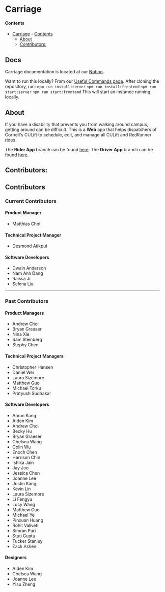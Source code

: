 # Carriage

#### Contents

- [Carriage](#carriage) - [Contents](#contents)
  - [About](#about)
  - [Contributors:](#contributors)

## Docs

Carriage documentation is located at our [Notion](https://dti-carriage.notion.site/DTI-Carriage-Wiki-e10ea27fa06f4cbbb3fcd57873d331e6).

Want to run this locally? From our [Useful Commands page](https://dti-carriage.notion.site/Useful-Commands-b20422d052b444d396b04a6df4debc07).
After cloning the repository, run:
`npm run install:server`
`npm run install:frontend`
`npm run start:server`
`npm run start:frontend`
This will start an instance running locally.

## About

If you have a disability that prevents you from walking around campus, getting around can be difficult. This is a **Web** app that helps dispatchers of Cornell's CULift to schedule, edit, and manage all CULift and RedRunner rides.

The **Rider App** branch can be found [here](https://github.com/cornell-dti/carriage-rider). The **Driver App** branch can be found [here](https://github.com/cornell-dti/carriage-driver).

## Contributors:

## Contributors

### Current Contributors

#### Product Manager
- Matthias Choi

#### Technical Project Manager
- Desmond Atikpui

#### Software Developers
- Dwain Anderson
- Nam Anh Dang
- Raissa Ji
- Selena Liu

---

### Past Contributors

#### Product Managers
- Andrew Choi
- Bryan Graeser
- Nina Xie
- Sam Steinberg
- Stephy Chen

#### Technical Project Managers
- Christopher Hansen
- Daniel Wei
- Laura Sizemore
- Matthew Guo
- Michael Torku
- Pratyush Sudhakar

#### Software Developers
- Aaron Kang
- Aiden Kim
- Andrew Choi
- Becky Hu
- Bryan Graeser
- Chelsea Wang
- Colin Wu
- Enoch Chen
- Harrison Chin
- Ishika Jain
- Jay Joo
- Jessica Chen
- Joanne Lee
- Justin Kang
- Kevin Lin
- Laura Sizemore
- Li Fengyu
- Lucy Wang
- Matthew Guo
- Michael Ye
- Pinxuan Huang
- Rohit Valiveti
- Simran Puri
- Stuti Gupta
- Tucker Stanley
- Zack Ashen

#### Designers
- Aiden Kim
- Chelsea Wang
- Joanne Lee
- Yisu Zheng

